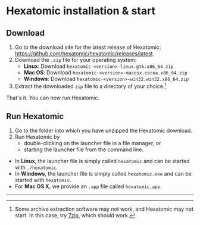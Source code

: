 # Hexatomic installation & start

## Download

1. Go to the download site for the latest release of Hexatomic:  
<https://github.com/hexatomic/hexatomic/releases/latest>.
2. Download the `.zip` file for your operating system:
    - **Linux**: Download `hexatomic-<version>-linux.gtk.x86_64.zip`
    - **Mac OS**: Download `hexatomic-<version>-macosx.cocoa.x86_64.zip`
    - **Windows**: Download `hexatomic-<version>-win32.win32.x86_64.zip`
3. Extract the downloaded `zip` file to a directory of your choice.[^1]

That's it. You can now run Hexatomic.

## Run Hexatomic

1. Go to the folder into which you have unzipped the Hexatomic download.
2. Run Hexatomic by 
    - double-clicking on the launcher file in a file manager, or
    - starting the launcher file from the command line.

- In **Linux**, the launcher file is simply called `hexatomic` and can be started with `./hexatomic`.  
- In **Windows**, the launcher file is simply called `hexatomic.exe` and can be started with `hexatomic`.  
- For **Mac OS X**, we provide an `.app` file called `hexatomic.app`.

---

[^1]: Some archive extraction software may not work, and Hexatomic may not start. In this case, try [7zip](https://www.7-zip.org/), which should work.
